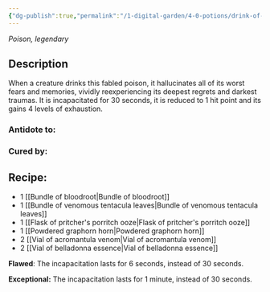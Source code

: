 ```yaml
---
{"dg-publish":true,"permalink":"/1-digital-garden/4-0-potions/drink-of-despair/","tags":["#potion","legendary"]}
---
```


*Poison, legendary* 

## Description

When a creature drinks this fabled poison, it hallucinates all of its worst fears and memories, vividly reexperiencing its deepest regrets and darkest traumas. It is incapacitated for 30 seconds, it is reduced to 1 hit point and its gains 4 levels of exhaustion.

### Antidote to: 


### Cured by:


## Recipe:

- 1 [[Bundle of bloodroot\|Bundle of bloodroot]]
- 1 [[Bundle of venomous tentacula leaves\|Bundle of venomous tentacula leaves]]
- 1 [[Flask of pritcher's porritch ooze\|Flask of pritcher's porritch ooze]]
- 1 [[Powdered graphorn horn\|Powdered graphorn horn]]
- 2 [[Vial of acromantula venom\|Vial of acromantula venom]]
- 2 [[Vial of belladonna essence\|Vial of belladonna essence]]

**Flawed**:
The incapacitation lasts for 6 seconds, instead of 30 seconds.

**Exceptional:** 
The incapacitation lasts for 1 minute, instead of 30 seconds.